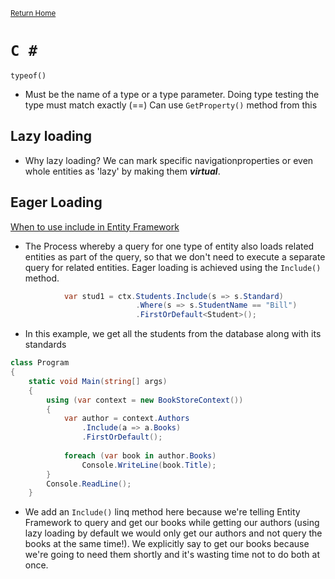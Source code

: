 <small>[Return Home](../../README.md)</small>

# `C #`

`typeof()`

- Must be the name of a type or a type parameter. Doing type testing the type must match exactly (==)
  Can use `GetProperty()` method from this

## Lazy loading
* Why lazy loading? We can mark specific navigationproperties or even whole entities as 'lazy' by making them ***virtual***.  

## Eager Loading

[When to use include in Entity Framework](https://foreverframe.net/when-use-include-with-entity-framework/)
- The Process whereby a query for one type of entity also loads related entities as part of the query, so that we don't need to execute a separate query for related entities. Eager loading is achieved using the `Include()` method.

```csharp
            var stud1 = ctx.Students.Include(s => s.Standard)
                            .Where(s => s.StudentName == "Bill")
                            .FirstOrDefault<Student>();
```
* In this example, we get all the students from the database along with its standards 

```csharp
class Program
{
    static void Main(string[] args)
    {
        using (var context = new BookStoreContext())
        {
            var author = context.Authors
                .Include(a => a.Books)
                .FirstOrDefault();
           
            foreach (var book in author.Books)
                Console.WriteLine(book.Title);
        }
        Console.ReadLine();
    }     

```
* We add an `Include()` linq method here because we're telling Entity Framework to query and get our books while getting our authors (using lazy loading by default we would only get our authors and not query the books at the same time!). We explicitly say to get our books because we're going to need them shortly and it's wasting time not to do both at once. 